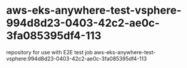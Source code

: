 # aws-eks-anywhere-test-vsphere-994d8d23-0403-42c2-ae0c-3fa085395df4-113
repository for use with E2E test job aws-eks-anywhere-test-vsphere:994d8d23-0403-42c2-ae0c-3fa085395df4-113
